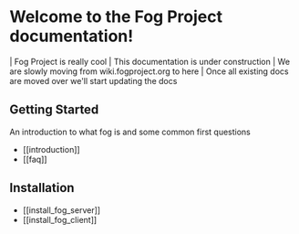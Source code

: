 # Welcome to the Fog Project documentation!

| Fog Project is really cool
| This documentation is under construction
| We are slowly moving from wiki.fogproject.org to here
| Once all existing docs are moved over we\'ll start updating the docs

## Getting Started

An introduction to what fog is and some common first questions

- [[introduction]]
- [[faq]]

## Installation

- [[install_fog_server]]
- [[install_fog_client]]

<!-- 
::: panels
`Introduction <introduction/introduction:What is FOG>`{.interpreted-text
role="ref"}



::: {.toctree maxdepth="6" hidden="" glob="" caption="Introduction"}
introduction/\*
:::

\-\--

`Installation <installation/install_fog_server:Install FOG server>`{.interpreted-text
role="ref"}

-   Documentation on the installation of fogserver

::: {.toctree maxdepth="6" hidden="" glob="" caption="Installation"}
installation/\*
:::

\-\--

`Getting Started <getting_started/capture_an_image:Capture an Image>`{.interpreted-text
role="ref"}

-   Get started with common tasks/how-tos and concepts of using fog
-   Includes things like how to capture and deploy images

::: {.toctree maxdepth="6" hidden="" glob="" caption="Getting started"}
getting_started/\*
:::

\-\--

`Management <management/dashboard:Dashboard>`{.interpreted-text
role="ref"}

-   Documentation related to using the management tools available in the
    fog web UI
-   These sections explain what can be done in each of the fog ui menus
    and some of the basic how-tos

::: {.toctree maxdepth="6" hidden="" glob="" caption="Management"}
management/\* management/plugins/\*
:::

\-\--

`Customization <customization/ipxe/ipxe:Customizing FOG iPXE Settings>`{.interpreted-text
role="ref"}

-   Docs related to customizing various parts of fog

::: {.toctree maxdepth="6" hidden="" glob="" caption="Customization"}
customization/ipxe/\*
:::

\-\--

`hardware/hardware:Supported Hardware`{.interpreted-text role="ref"}

-   Docs relating to what hardware is known to work

::: {.toctree maxdepth="6" hidden="" glob="" caption="Supported Hardware"}
hardware/\*
:::

\-\--

`integrations/integrations:integrations`{.interpreted-text role="ref"}

-   Documentation related to fog plugins and other Integrations
-   This includes articles on how to do common setup for some services
    fog can utilize from other windows or linux servers (or can be added
    to the same server)

::: {.toctree maxdepth="6" hidden="" glob="" caption="Integrations"}
integrations/\*
:::

\-\--

`troubleshooting/troubleshooting:Troubleshooting`{.interpreted-text
role="ref"}

::: {.toctree maxdepth="6" hidden="" glob="" caption="Troubleshooting"}
troubleshooting/\*
:::

-   Docs related to Troubleshooting common issues

\-\--

`Reference <reference/install_fogsettings:The .fogsettings file>`{.interpreted-text
role="ref"}

-   Other reference material related to fog
-   Includes things such as command line args or settings file
    definitions
-   Also contains docs that don\'t fit anywhere else

::: {.toctree maxdepth="6" hidden="" glob="" caption="reference"}
reference/\*
:::

\-\--

`Development <development/fog_release:FOG Release>`{.interpreted-text
role="ref"}

-   Guide to update and release a new version of FOG
-   API

::: {.toctree maxdepth="6" hidden="" glob="" caption="development"}
development/\*
:::

\-\--

`FAQ/faq:FAQs`{.interpreted-text role="ref"}

::: {.toctree maxdepth="6" hidden="" glob="" caption="FAQs"}
FAQ/\*
:::

-   Common questions with detailed answers

\-\--

[Fog Forums](https://forums.fogproject.org)

-   Search for solutions to your problems or ask the community for help

\-\--

[Fog Project Github repos](https://github.com/FOGProject)

-   Browse the opensource code for FOGProject

\-\--

[Fog Home Page](https://fogproject.org)

-   The homepage of the FOG Project
::: -->